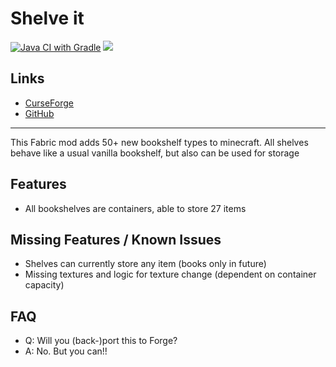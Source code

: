 # Shelve it
[![Java CI with Gradle](https://github.com/Cheeseborgers/shelve-it/actions/workflows/gradle.yml/badge.svg?branch=main)](https://github.com/Cheeseborgers/shelve-it/actions/workflows/gradle.yml?branch=main)
<a href="https://opensource.org/licenses/MIT"><img src="https://img.shields.io/badge/License-MIT-brightgreen.svg"></a>



## Links
- [CurseForge](https://www.curseforge.com/minecraft/mc-mods/shelve-it)
- [GitHub](https://github.com/Cheeseborgers/shelve-it)

---

This Fabric mod adds 50+ new bookshelf types to minecraft. All shelves behave like a usual vanilla bookshelf,
but also can be used for storage

## Features

- All bookshelves are containers, able to store 27 items 

## Missing Features / Known Issues

- Shelves can currently store any item (books only in future) 
- Missing textures and logic for texture change (dependent on container capacity)

## FAQ

- Q: Will you (back-)port this to Forge?
- A: No. But you can!!

